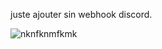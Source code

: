 juste ajouter sin webhook discord.

![nknfknmfkmk](https://github.com/user-attachments/assets/0bfaa8ed-da0d-4423-b2ee-ee87c07fcf0d)
